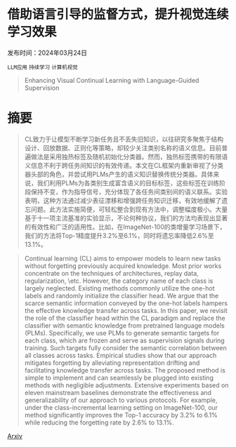 # 借助语言引导的监督方式，提升视觉连续学习效果

发布时间：2024年03月24日

`LLM应用` `持续学习` `计算机视觉`

> Enhancing Visual Continual Learning with Language-Guided Supervision

# 摘要

> CL致力于让模型不断学习新任务且不丢失旧知识，以往研究多聚焦于结构设计、回放数据、正则化等策略，却较少关注类别名称的语义信息。目前普遍做法是采用独热标签及随机初始化分类器。然而，独热标签携带的有限语义信息不利于跨任务间知识的有效传递。本文在CL框架内重新审视了分类器头部的角色，并尝试用PLMs产生的语义知识替换传统分类器。具体来说，我们利用PLMs为各类别生成富含语义的目标标签，这些标签在训练阶段保持不变，作为指导信号，充分体现了各任务间类别间的语义联系。实验表明，这种方法通过减少表征漂移和增强跨任务知识迁移，有效地缓解了遗忘问题。此方法实施简便，可轻松整合到现有方法中，调整幅度极小。大量基于十一项主流基准的实验显示，不论何种协议，我们的方法均表现出显著的有效性和广泛的适用性。比如，在ImageNet-100的类增量学习场景下，我们的方法将Top-1精度提升3.2\%至6.1\%，同时将遗忘率降低2.6\%至13.1\%。

> Continual learning (CL) aims to empower models to learn new tasks without forgetting previously acquired knowledge. Most prior works concentrate on the techniques of architectures, replay data, regularization, \etc. However, the category name of each class is largely neglected. Existing methods commonly utilize the one-hot labels and randomly initialize the classifier head. We argue that the scarce semantic information conveyed by the one-hot labels hampers the effective knowledge transfer across tasks. In this paper, we revisit the role of the classifier head within the CL paradigm and replace the classifier with semantic knowledge from pretrained language models (PLMs). Specifically, we use PLMs to generate semantic targets for each class, which are frozen and serve as supervision signals during training. Such targets fully consider the semantic correlation between all classes across tasks. Empirical studies show that our approach mitigates forgetting by alleviating representation drifting and facilitating knowledge transfer across tasks. The proposed method is simple to implement and can seamlessly be plugged into existing methods with negligible adjustments. Extensive experiments based on eleven mainstream baselines demonstrate the effectiveness and generalizability of our approach to various protocols. For example, under the class-incremental learning setting on ImageNet-100, our method significantly improves the Top-1 accuracy by 3.2\% to 6.1\% while reducing the forgetting rate by 2.6\% to 13.1\%.

[Arxiv](https://arxiv.org/abs/2403.16124)